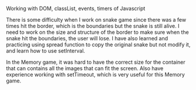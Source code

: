 Working with DOM, classList, events, timers of Javascript

There is some difficulty when I work on snake game since there was a few times hit the border, which is the boundaries but the snake is still alive. I need to work on the size and structure of the border to make sure when the snake hit the boundaries, the user will lose. I have also learned and practicing using spread function to copy the original snake but not modify it, and learn how to use setInterval. 

In the Memory game, it was hard to have the correct size for the container that can contains all the images that can fit the screen. Also have experience working with setTimeout, which is very useful for this Memory game. 

